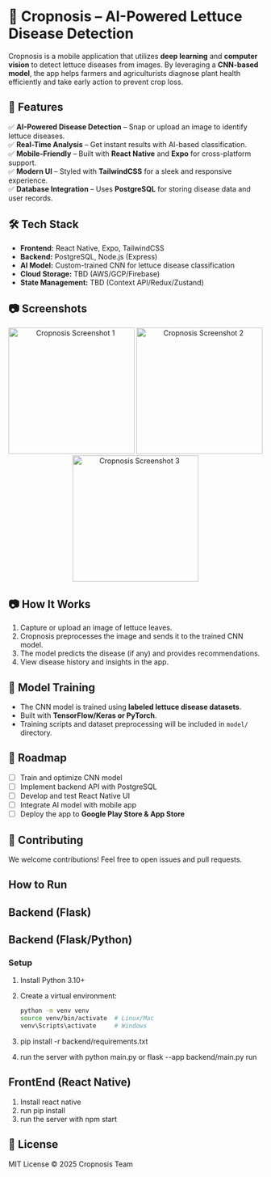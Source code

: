 ﻿# 🌱 Cropnosis – AI-Powered Lettuce Disease Detection

Cropnosis is a mobile application that utilizes **deep learning** and **computer vision** to detect lettuce diseases from images. By leveraging a **CNN-based model**, the app helps farmers and agriculturists diagnose plant health efficiently and take early action to prevent crop loss.

## 🚀 Features

✅ **AI-Powered Disease Detection** – Snap or upload an image to identify lettuce diseases.  
✅ **Real-Time Analysis** – Get instant results with AI-based classification.  
✅ **Mobile-Friendly** – Built with **React Native** and **Expo** for cross-platform support.  
✅ **Modern UI** – Styled with **TailwindCSS** for a sleek and responsive experience.  
✅ **Database Integration** – Uses **PostgreSQL** for storing disease data and user records.

## 🛠️ Tech Stack

- **Frontend:** React Native, Expo, TailwindCSS
- **Backend:** PostgreSQL, Node.js (Express)
- **AI Model:** Custom-trained CNN for lettuce disease classification
- **Cloud Storage:** TBD (AWS/GCP/Firebase)
- **State Management:** TBD (Context API/Redux/Zustand)

## 📷 Screenshots

<p align="center">

  <img src="https://github.com/user-attachments/assets/35115f2b-6412-424f-8362-c9ac8c898d98" width="250" alt="Cropnosis  Screenshot 1"/>  
  <img src="https://github.com/user-attachments/assets/fa00c470-fa9a-48c8-accf-0c356db67d61" width="250" alt="Cropnosis  Screenshot 2"/>  
  <img src="https://github.com/user-attachments/assets/2558198d-739e-477c-bb14-c9c1a4a340ee" width="250" alt="Cropnosis  Screenshot 3"/>  
</p>

## 📷 How It Works

1. Capture or upload an image of lettuce leaves.
2. Cropnosis preprocesses the image and sends it to the trained CNN model.
3. The model predicts the disease (if any) and provides recommendations.
4. View disease history and insights in the app.

## 🤖 Model Training

- The CNN model is trained using **labeled lettuce disease datasets**.
- Built with **TensorFlow/Keras or PyTorch**.
- Training scripts and dataset preprocessing will be included in `model/` directory.

## 📌 Roadmap

- [ ] Train and optimize CNN model
- [ ] Implement backend API with PostgreSQL
- [ ] Develop and test React Native UI
- [ ] Integrate AI model with mobile app
- [ ] Deploy the app to **Google Play Store & App Store**

## 🎯 Contributing

We welcome contributions! Feel free to open issues and pull requests.

## How to Run

## Backend (Flask)

## Backend (Flask/Python)

### Setup

1. Install Python 3.10+
2. Create a virtual environment:

   ```bash
   python -m venv venv
   source venv/bin/activate  # Linux/Mac
   venv\Scripts\activate     # Windows

   ```

3. pip install -r backend/requirements.txt
4. run the server with python main.py or flask --app backend/main.py run

## FrontEnd (React Native)

1. Install react native
2. run pip install
3. run the server with npm start

## 📝 License

MIT License © 2025 Cropnosis Team
